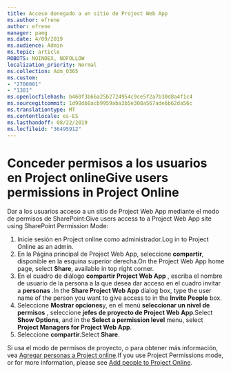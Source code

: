 ```yaml
---
title: Acceso denegado a un sitio de Project Web App
ms.author: efrene
author: efrene
manager: pamg
ms.date: 4/09/2019
ms.audience: Admin
ms.topic: article
ROBOTS: NOINDEX, NOFOLLOW
localization_priority: Normal
ms.collection: Adm_O365
ms.custom:
- "2700001"
- "1381"
ms.openlocfilehash: b460f3b66a25b2724954c9ce5f2a7b30d8a4f1c4
ms.sourcegitcommit: 1d98db8acb9959aba3b5e308a567ade6b62da56c
ms.translationtype: MT
ms.contentlocale: es-ES
ms.lasthandoff: 08/22/2019
ms.locfileid: "36495912"
---
```

# <a name="give-users-permissions-in-project-online"></a><span data-ttu-id="6f8d7-102">Conceder permisos a los usuarios en Project online</span><span class="sxs-lookup"><span data-stu-id="6f8d7-102">Give users permissions in Project Online</span></span>

<span data-ttu-id="6f8d7-103">Dar a los usuarios acceso a un sitio de Project Web App mediante el modo de permisos de SharePoint:</span><span class="sxs-lookup"><span data-stu-id="6f8d7-103">Give users access to a Project Web App site using SharePoint Permission Mode:</span></span>

1. <span data-ttu-id="6f8d7-104">Inicie sesión en Project online como administrador.</span><span class="sxs-lookup"><span data-stu-id="6f8d7-104">Log in to Project Online as an admin.</span></span>
2. <span data-ttu-id="6f8d7-105">En la Página principal de Project Web App, seleccione **compartir**, disponible en la esquina superior derecha.</span><span class="sxs-lookup"><span data-stu-id="6f8d7-105">On the Project Web App home page, select **Share**, available in top right corner.</span></span>
3. <span data-ttu-id="6f8d7-106">En el cuadro de diálogo **compartir Project Web App** , escriba el nombre de usuario de la persona a la que desea dar acceso en el cuadro invitar a **personas** .</span><span class="sxs-lookup"><span data-stu-id="6f8d7-106">In the **Share Project Web App** dialog box, type the user name of the person you want to give access to in the **Invite People** box.</span></span>
4. <span data-ttu-id="6f8d7-107">Seleccione **Mostrar opciones**y, en el menú **seleccionar un nivel de permisos** , seleccione **jefes de proyecto de Project Web App**.</span><span class="sxs-lookup"><span data-stu-id="6f8d7-107">Select **Show Options**, and in the **Select a permission level** menu, select **Project Managers for Project Web App**.</span></span>
5. <span data-ttu-id="6f8d7-108">Seleccione **compartir**.</span><span class="sxs-lookup"><span data-stu-id="6f8d7-108">Select **Share**.</span></span>

<span data-ttu-id="6f8d7-109">Si usa el modo de permisos de proyecto, o para obtener más información, vea [Agregar personas a Project online](https://docs.microsoft.com/projectonline/step-2-add-people-to-project-online).</span><span class="sxs-lookup"><span data-stu-id="6f8d7-109">If you use Project Permissions mode, or for more information, please see [Add people to Project Online](https://docs.microsoft.com/projectonline/step-2-add-people-to-project-online).</span></span>

